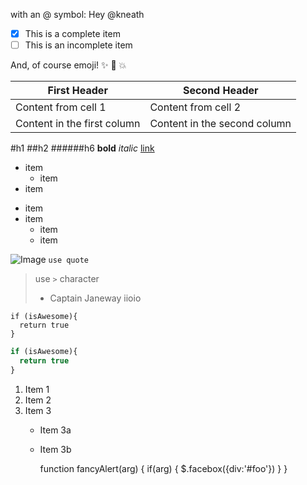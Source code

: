 with an @ symbol: Hey @kneath


- [x] This is a complete item
- [ ] This is an incomplete item

And, of course emoji! :sparkles: :camel: :boom:

First Header | Second Header
------------ | -------------
Content from cell 1 | Content from cell 2
Content in the first column | Content in the second column

#h1
##h2
######h6
**bold**
*italic*
[link](http://google.com)
* item
  * item
* item
- item
- item 
  - item
  - item
  
![Image](https://octodex.github.com/images/yaktocat.png)
`use quote`

> use `>` character
> - Captain Janeway
> iioio

```
if (isAwesome){
  return true
}
```
```javascript
if (isAwesome){
  return true
}
```
1. Item 1
2. Item 2
3. Item 3
   * Item 3a
   * Item 3b
  
     function fancyAlert(arg) {
      if(arg) {
        $.facebox({div:'#foo'})
      }
     }
